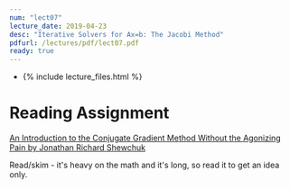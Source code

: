 ```yaml
---
num: "lect07"
lecture_date: 2019-04-23
desc: "Iterative Solvers for Ax=b: The Jacobi Method"
pdfurl: /lectures/pdf/lect07.pdf
ready: true
---
```


* {% include lecture_files.html %}
<!---
<a href="{{page.pdfurl | relative_url }}" data-ajax="false">Slides PDF</a>
--->

# Reading Assignment

[An Introduction to the Conjugate Gradient Method Without the Agonizing Pain by Jonathan Richard Shewchuk](https://www.cs.cmu.edu/~quake-papers/painless-conjugate-gradient.pdf)

Read/skim - it's heavy on the math and it's long, so read it to get an idea only.

